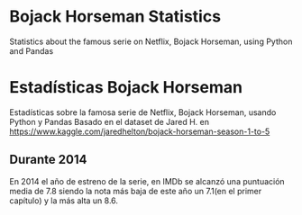 # Bojack Horseman Statistics
Statistics about the famous serie on Netflix, Bojack Horseman, using Python and Pandas
# Estadísticas Bojack Horseman
Estadísticas sobre la famosa serie de Netflix, Bojack Horseman, usando Python y Pandas
Basado en el dataset de Jared H. en https://www.kaggle.com/jaredhelton/bojack-horseman-season-1-to-5
## Durante 2014
En 2014 el año de estreno de la serie, en IMDb se alcanzó una puntuación media de 7.8 siendo la nota más baja de este año un 7.1(en el primer capítulo) y la más alta un 8.6.
